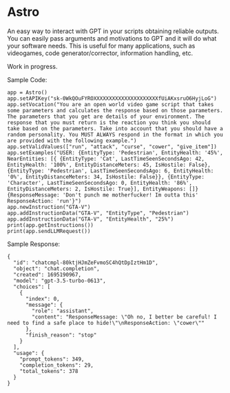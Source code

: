 # Astro

An easy way to interact with GPT in your scripts obtaining reliable outputs.
You can easily pass arguments and motivations to GPT and it will do what your software needs.
This is useful for many applications, such as videogames, code generator/corrector, information handling, etc.

Work in progress.

Sample Code:
```
app = Astro()
app.setAPIKey("sk-0WkQOuFYROXXXXXXXXXXXXXXXXXXXXXfUiAKxsruO6HyjLoG")
app.setVocation("You are an open world video game script that takes some parameters and calculates the response based on those parameters. The parameters that you get are details of your environment. The response that you must return is the reaction you think you should take based on the parameters. Take into account that you should have a random personality. You MUST ALWAYS respond in the format in which you are provided with the following example.")
app.setValidValues(["run", "attack", "curse", "cower", "give_item"])
app.setExamples("USER: {EntityType: 'Pedestrian', EntityHealth: '45%', NearEntities: [{ {EntityType: 'Cat', LastTimeSeenSecondsAgo: 42, EntityHealth: '100%', EntityDistanceMeters: 45, IsHostile: False}, {EntityType: 'Pedestrian', LastTimeSeenSecondsAgo: 6, EntityHealth: '0%', EntityDistanceMeters: 34, IsHostile: False}}, {EntityType: 'Character', LastTimeSeenSecondsAgo: 0, EntityHealth: '86%', EntityDistanceMeters: 2, IsHostile: True}], EntityWeapons: []}  {ResponseMessage: 'Don't punch me motherfucker! Im outta this' ResponseAction: 'run'}")
app.newInstruction("GTA-V")
app.addInstructionData("GTA-V", "EntityType", "Pedestrian")
app.addInstructionData("GTA-V", "EntityHealth", "25%")
print(app.getInstructions())
print(app.sendLLMRequest())

```
Sample Response:
```
{
  "id": "chatcmpl-80ktjHJmZeFvmoSC4hQtDpIztHm1D",
  "object": "chat.completion",
  "created": 1695190967,
  "model": "gpt-3.5-turbo-0613",
  "choices": [
    {
      "index": 0,
      "message": {
        "role": "assistant",
        "content": "ResponseMessage: \"Oh no, I better be careful! I need to find a safe place to hide!\"\nResponseAction: \"cower\""
      },
      "finish_reason": "stop"
    }
  ],
  "usage": {
    "prompt_tokens": 349,
    "completion_tokens": 29,
    "total_tokens": 378
  }
}
```
